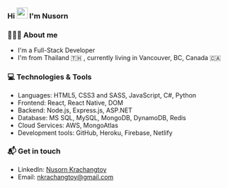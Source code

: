 ### Hi <img src="https://media.giphy.com/media/hvRJCLFzcasrR4ia7z/giphy.gif" width="25px"> I'm Nusorn

### 👨🏻‍💻 About me

- I'm a Full-Stack Developer
- I'm from Thailand 🇹🇭 , currently living in Vancouver, BC, Canada 🇨🇦

### 💻 Technologies & Tools

- Languages: HTML5, CSS3 and SASS, JavaScript, C#, Python
- Frontend: React, React Native, DOM
- Backend: Node.js, Express.js, ASP&#46;NET
- Database: MS SQL, MySQL, MongoDB, DynamoDB, Redis
- Cloud Services: AWS, MongoAtlas
- Development tools: GitHub, Heroku, Firebase, Netlify

### 📬 Get in touch

- LinkedIn: [Nusorn Krachangtoy](https://www.linkedin.com/in/nkrachangtoy/)
- Email: nkrachangtoy@gmail.com
